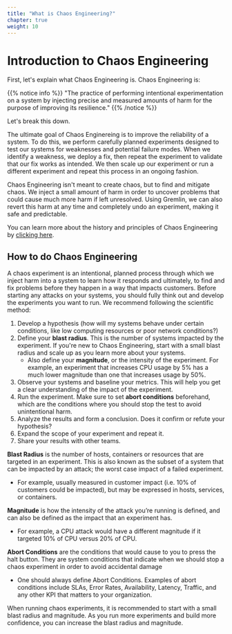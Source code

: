 ```yaml
---
title: "What is Chaos Engineering?"
chapter: true
weight: 10
---
```


# Introduction to Chaos Engineering

First, let's explain what Chaos Engineering is. Chaos Engineering is:

{{% notice info %}}
"The practice of performing intentional experimentation on a system by injecting precise and measured amounts of harm for the purpose of improving its resilience."
{{% /notice %}}

Let's break this down.

The ultimate goal of Chaos Enginereing is to improve the reliability of a system. To do this, we perform carefully planned experiments designed to test our systems for weaknesses and potential failure modes. When we identify a weakness, we deploy a fix, then repeat the experiment to validate that our fix works as intended. We then scale up our experiment or run a different experiment and repeat this process in an ongoing fashion.

Chaos Engineering isn't meant to create chaos, but to find and mitigate chaos. We inject a small amount of harm in order to uncover problems that could cause much more harm if left unresolved. Using Gremlin, we can also revert this harm at any time and completely undo an experiment, making it safe and predictable.

You can learn more about the history and principles of Chaos Engineering by [clicking here](https://www.gremlin.com/community/tutorials/chaos-engineering-the-history-principles-and-practice/).

## How to do Chaos Engineering

A chaos experiment is an intentional, planned process through which we inject harm into a system to learn how it responds and ultimately, to find and fix problems before they happen in a way that impacts customers. Before starting any attacks on your systems, you should fully think out and develop the experiments you want to run. We recommend following the scientific method:

1. Develop a hypothesis (how will my systems behave under certain conditions, like low computing resources or poor network conditions?)
2. Define your **blast radius**. This is the number of systems impacted by the experiment. If you're new to Chaos Engineering, start with a small blast radius and scale up as you learn more about your systems.
	- Also define your **magnitude**, or the intensity of the experiment. For example, an experiment that increases CPU usage by 5% has a much lower magnitude than one that increases usage by 50%.
3. Observe your systems and baseline your metrics. This will help you get a clear understanding of the impact of the experiment.
4. Run the experiment. Make sure to set **abort conditions** beforehand, which are the conditions where you should stop the test to avoid unintentional harm.
5. Analyze the results and form a conclusion. Does it confirm or refute your hypothesis?
6. Expand the scope of your experiment and repeat it.
7. Share your results with other teams.


 **Blast Radius** is the number of hosts, containers or resources that are targeted in an experiment. This is also known as the subset of a system that can be impacted by an attack; the worst case impact of a failed experiment. 

+ For example, usually measured in customer impact (i.e. 10% of customers could be impacted), but may be expressed in hosts, services, or containers. 

 **Magnitude** is how the intensity of the attack you’re running is defined, and can also be defined as the impact that an experiment has. 

+ For example, a CPU attack would have a different magnitude if it targeted 10% of CPU versus 20% of CPU.

 **Abort Conditions** are the conditions that would cause to you to press the halt button. They are system conditions that indicate when we should stop a chaos experiment in order to avoid accidental damage

+ One should always define Abort Conditions. Examples of abort conditions include SLAs, Error Rates, Availability, Latency, Traffic, and any other KPI that matters to your organization.  

When running chaos experiments, it is recommended to start with a small blast radius and magnitude. As you run more experiments and build more confidence, you can increase the blast radius and magnitude. 
